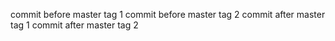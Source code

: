 commit before master tag 1
commit before master tag 2
commit after master tag 1
commit after master tag 2